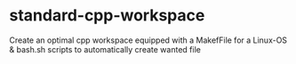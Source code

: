 # standard-cpp-workspace
Create an optimal cpp workspace equipped with a MakefFile for a Linux-OS &amp; bash.sh scripts to automatically create wanted file 
